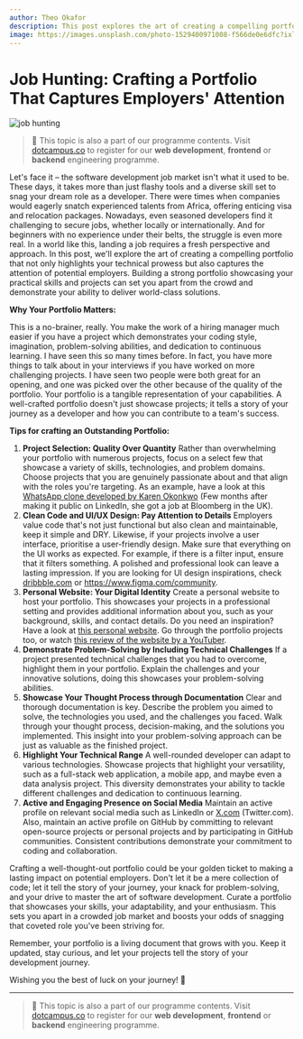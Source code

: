 ```yaml
---
author: Theo Okafor
description: This post explores the art of creating a compelling portfolio that not only highlights your technical prowess but also captures the attention of potential employers.
image: https://images.unsplash.com/photo-1529400971008-f566de0e6dfc?ixlib=rb-4.0.3&q=85&fm=jpg&crop=entropy&cs=srgb&w=3600
---
```


# Job Hunting: Crafting a Portfolio That Captures Employers' Attention

![job hunting](https://images.unsplash.com/photo-1529400971008-f566de0e6dfc?ixlib=rb-4.0.3&q=85&fm=jpg&crop=entropy&cs=srgb&w=3600)

> 📢 This topic is also a part of our programme contents. Visit [dotcampus.co](http://dotcampus.co) to register for our **web development**, **frontend** or **backend** engineering programme.

Let's face it – the software development job market isn't what it used to be. These days, it takes more than just flashy tools and a diverse skill set to snag your dream role as a developer. There were times when companies would eagerly snatch experienced talents from Africa, offering enticing visa and relocation packages. Nowadays, even seasoned developers find it challenging to secure jobs, whether locally or internationally. And for beginners with no experience under their belts, the struggle is even more real. In a world like this, landing a job requires a fresh perspective and approach. In this post, we'll explore the art of creating a compelling portfolio that not only highlights your technical prowess but also captures the attention of potential employers. Building a strong portfolio showcasing your practical skills and projects can set you apart from the crowd and demonstrate your ability to deliver world-class solutions.

**Why Your Portfolio Matters:**

This is a no-brainer, really. You make the work of a hiring manager much easier if you have a project which demonstrates your coding style, imagination, problem-solving abilities, and dedication to continuous learning. I have seen this so many times before. In fact, you have more things to talk about in your interviews if you have worked on more challenging projects. I have seen two people were both great for an opening, and one was picked over the other because of the quality of the portfolio. Your portfolio is a tangible representation of your capabilities. A well-crafted portfolio doesn't just showcase projects; it tells a story of your journey as a developer and how you can contribute to a team's success.

**Tips for crafting an Outstanding Portfolio:**

1. **Project Selection: Quality Over Quantity**
   Rather than overwhelming your portfolio with numerous projects, focus on a select few that showcase a variety of skills, technologies, and problem domains. Choose projects that you are genuinely passionate about and that align with the roles you're targeting. As an example, have a look at this [WhatsApp clone developed by Karen Okonkwo](https://whatsapp-clone-web.netlify.app/) (Few months after making it public on LinkedIn, she got a job at Bloomberg in the UK).
2. **Clean Code and UI/UX Design: Pay Attention to Details**
   Employers value code that's not just functional but also clean and maintainable, keep it simple and DRY. Likewise, if your projects involve a user interface, prioritise a user-friendly design. Make sure that everything on the UI works as expected. For example, if there is a filter input, ensure that it filters something. A polished and professional look can leave a lasting impression.
   If you are looking for UI design inspirations, check [dribbble.com](http://dribbble.com) or https://www.figma.com/community.
3. **Personal Website: Your Digital Identity**
   Create a personal website to host your portfolio. This showcases your projects in a professional setting and provides additional information about you, such as your background, skills, and contact details. Do you need an inspiration? Have a look at [this personal website](https://stefantopalovicdev.vercel.app/). Go through the portfolio projects too, or watch [this review of the website by a YouTuber](https://www.youtube.com/watch?v=VjiWpGR82t0).
4. **Demonstrate Problem-Solving by Including Technical Challenges**
   If a project presented technical challenges that you had to overcome, highlight them in your portfolio. Explain the challenges and your innovative solutions, doing this showcases your problem-solving abilities.
5. **Showcase Your Thought Process through Documentation**
   Clear and thorough documentation is key. Describe the problem you aimed to solve, the technologies you used, and the challenges you faced. Walk through your thought process, decision-making, and the solutions you implemented. This insight into your problem-solving approach can be just as valuable as the finished project.
6. **Highlight Your Technical Range**
   A well-rounded developer can adapt to various technologies. Showcase projects that highlight your versatility, such as a full-stack web application, a mobile app, and maybe even a data analysis project. This diversity demonstrates your ability to tackle different challenges and dedication to continuous learning.
7. **Active and Engaging Presence on Social Media**
   Maintain an active profile on relevant social media such as LinkedIn or [X.com](http://X.com) (Twitter.com). Also, maintain an active profile on GitHub by committing to relevant open-source projects or personal projects and by participating in GitHub communities. Consistent contributions demonstrate your commitment to coding and collaboration.

Crafting a well-thought-out portfolio could be your golden ticket to making a lasting impact on potential employers. Don't let it be a mere collection of code; let it tell the story of your journey, your knack for problem-solving, and your drive to master the art of software development. Curate a portfolio that showcases your skills, your adaptability, and your enthusiasm. This sets you apart in a crowded job market and boosts your odds of snagging that coveted role you've been striving for.

Remember, your portfolio is a living document that grows with you. Keep it updated, stay curious, and let your projects tell the story of your development journey.

Wishing you the best of luck on your journey! 🎉

---
> 📢 This topic is also a part of our programme contents. Visit [dotcampus.co](http://dotcampus.co) to register for our **web development**, **frontend** or **backend** engineering programme.